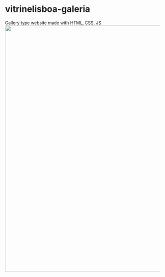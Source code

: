 # vitrinelisboa-galeria
Gallery type website made with HTML, CSS, JS<br>
<img src="https://github.com/Jonybtw/jonybtw.github.io/assets/84144569/4c56f3b5-d2b3-40e2-a437-0b0e2c4667de" width="541" height="800">
